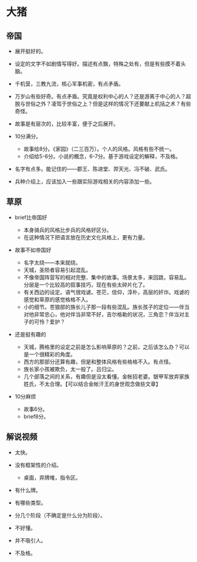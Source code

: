 # 大猪

## 帝国

+ 展开挺好的。
+ 设定的文字不如剧情写得好。描述有点飘，特殊之处有，但是有些摸不着头脑。
+ 千机营，三教九流，核心军事机密，有点矛盾。
+ 万岁山有些好奇。有点矛盾。究竟是权利中心的人？还是游离于中心的人？超脱与世俗之外？凌驾于世俗之上？但是这样的情况下还要献上机括之术？有些奇怪。
+ 故事是有层次的，比较丰富，便于之后展开。
+ 10分满分。
  + 故事给8分。《家园》（二三百万）。个人的风格。风格有些不统一。
  + 介绍给5-6分。小说的概念，6-7分。基于游戏设定的解释，不及格。
+ 名字有点多。能记住的——郡王、陈进堂、羿天光、冯不破、武氏。

+ 兵种介绍上，应该加入一些跟实际游戏相关的内容添加一些。

## 草原

+ brief比帝国好

  + 本身骑兵的风格比步兵的风格好区分。
  + 在这种情况下把语言放在历史文化风格上，更有力量。


+ 故事不如帝国好

  + 名字太绕——本来就绕。
  + 天城，圣陨者容易引起混乱。
  + 不像帝国阵营写的相对完整、集中的故事。场景太多，来回跳，容易乱。分层是一个比较高的叙事技巧，现在有些太碎片化了。
  + 有关西边的设定。语气很戏谑。苍茫，信仰，淳朴，高层的奸诈。戏谑的感觉和草原的感觉格格不入。
  + 小的细节。苍狼部的族长儿子那一段有些混乱。族长孩子的定位——伴当对他非常忠心，他对伴当非常不好，吉尔格勒的状况，三角恋？伴当对主子的可怜？爱护？


+ 还是挺有趣的

  + 天城，腾格里的设定之前是怎么影响草原的？之前，之后该怎么办？可以是一个很精彩的角度。
  + 西方的那部分还算有趣，但是和整体风格有些格格不入。有点怪。
  + 族长家小孩被欺负，太一般了。吕归尘。
  + 几个部落之间的关系，有趣但是没太看懂。金帐招老婆。银甲军放弃家族姓氏，不太合理。【可以结合金帐汗王的身世观念做些文章】


+ 10分麻烦

  + 故事6分。
  + brief8分。

## 解说视频

+ 太快。
+ 没有框架性的介绍。
  + 桌面，弃牌堆，指令区。
+ 有什么牌。
+ 有哪些类型。
+ 分几个阶段（不确定是什么分为阶段）。
+ 不好懂。
+ 并不吸引人。

+ 不及格。